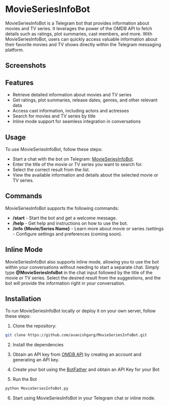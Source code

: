 
# MovieSeriesInfoBot

MovieSeriesInfoBot is a Telegram bot that provides information about movies and TV series. It leverages the power of the OMDB API to fetch details such as ratings, plot summaries, cast members, and more. With MovieSeriesInfoBot, users can quickly access valuable information about their favorite movies and TV shows directly within the Telegram messaging platform.


## Screenshots



## Features

- Retrieve detailed information about movies and TV series
- Get ratings, plot summaries, release dates, genres, and other relevant data
- Access cast information, including actors and actresses
- Search for movies and TV series by title
- Inline mode support for seamless integration in conversations


## Usage

To use MovieSeriesInfoBot, follow these steps:

- Start a chat with the bot on Telegram: [MovieSeriesInfoBot](https://t.me/MovieSeriesInfoBot).
- Enter the title of the movie or TV series you want to search for.
- Select the correct result from the list.
- View the available information and details about the selected movie or TV series.
## Commands

MovieSeriesInfoBot supports the following commands:

-  __/start__ - Start the bot and get a welcome message.
- __/help__ - Get help and instructions on how to use the bot.
- __/info {Movie/Series Name}__ - Learn more about movie or series
/settings - Configure settings and preferences (coming soon).

## Inline Mode
MovieSeriesInfoBot also supports inline mode, allowing you to use the bot within your conversations without needing to start a separate chat. Simply type __@MovieSeriesInfoBot__ in the chat input followed by the title of the movie or TV series. Select the desired result from the suggestions, and the bot will provide the information right in your conversation.
## Installation

To run MovieSeriesInfoBot locally or deploy it on your own server, follow these steps:



1. Clone the repository:
```bash
git clone https://github.com/avanishgarg/MovieSeriesInfoBot.git
```

2. Install the dependencies

3. Obtain an API key from [OMDB API](https://www.omdbapi.com/) by creating an account and generating an API key.

4. Create your bot using the [BotFather](https://t.me/BotFather) and obtain an API Key for your Bot

5. Run the Bot
```bash
python MovieSeriesInfoBot.py
```

6. Start using MovieSeriesInfoBot in your Telegram chat or inline mode.





    
